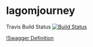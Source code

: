 # lagomjourney


Travis Build Status [![Build Status](https://travis-ci.org/gmkumar2005/lagomjourney.svg?branch=master)](https://travis-ci.org/gmkumar2005/lagomjourney)

[!Swagger Definition](https://app.swaggerhub.com/apis/gmkumar2018/ContosoCMS/1.0.4)